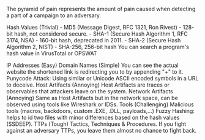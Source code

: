 The pyramid of pain represents the amount of pain caused when detecting a part of a campaign to an adversary.

Hash Values (Trivial)
	- MD5 (Message Digest, RFC 1321, Ron Rivest) - 128-bit hash, not considered secure.
	- SHA-1 (Secure Hash Algorithm 1, RFC 3174, NSA) - 160-bit hash, deprecated in 2011.
	- SHA-2 (Secure Hash Algorithm 2, NIST) - SHA-256, 256-bit hash
	You can search a program's hash value in VirusTotal or OPSWAT

IP Addresses (Easy)
	Domain Names (Simple)
		You can see the actual website the shortened link is redirecting you to by appending "+" to it.
	Punycode Attack:
		Using similar or Unicode ASCII encoded symbols in a URL to deceive. 
Host Artifacts (Annoying)
	Host Artifacts are traces or observables that attackers leave on the system.
Network Artifacts (Annoying)
	Same as Host Artifacts but in the network space, can be observed using tools like Wireshark or IDSs.
Tools (Challenging)
	Malicious tools (macros, backdoors, custom .EXE, .DLL, payloads,...)
	Fuzzy Hashing: helps to id two files with minor differences based on the hash values (SSDEEP).
TTPs (Tough)
	Tactics, Techniques & Procedures. If you fight against an adversary TTPs, you leave them almost no chance to fight back.